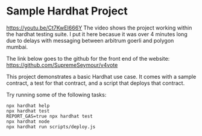 # Sample Hardhat Project
https://youtu.be/Ct7KwEI666Y
The video shows the project working within the hardhat testing suite. I put it here becasue it was over 4 minutes long due to delays with messaging between arbitrum goerli and polygon mumbai.

The link below goes to the github for the front end of the website:
https://github.com/SupremeSeymour/v4vote

This project demonstrates a basic Hardhat use case. It comes with a sample contract, a test for that contract, and a script that deploys that contract.

Try running some of the following tasks:

```shell
npx hardhat help
npx hardhat test
REPORT_GAS=true npx hardhat test
npx hardhat node
npx hardhat run scripts/deploy.js
```
